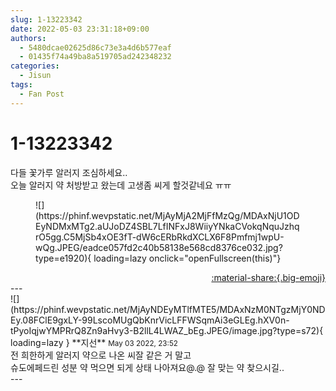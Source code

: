 ```yaml
---
slug: 1-13223342
date: 2022-05-03 23:31:18+09:00
authors:
  - 5480dcae02625d86c73e3a4d6b577eaf
  - 01435f74a49ba8a519705ad242348232
categories:
  - Jisun
tags:
  - Fan Post
---
```


# 1-13223342

<div class="post-container" markdown="1">
<div class="content-container md-sidebar__scrollwrap" markdown="1">

다들 꽃가루 알러지 조심하세요..<br>오늘 알러지 약 처방받고 왔는데 고생좀 씨게 할것같네요 ㅠㅠ
<figure markdown="1">
![](https://phinf.wevpstatic.net/MjAyMjA2MjFfMzQg/MDAxNjU1ODEyNDMxMTg2.aUJoDZ4SBL7LfINFxJ8WiiyYNkaCVokqNquJzhqrO5gg.C5MjSb4xOE3fT-dW6cERbRkdXCLX6F8Pmfmj1wpU-wQg.JPEG/eadce057fd2c40b58138e568cd8376ce032.jpg?type=e1920){ loading=lazy onclick="openFullscreen(this)"}
</figure>


</div>
</div>

<div style="text-align: right;" markdown="1">
<a href="https://weverse.io/fromis9/fanpost/1-13223342" style="text-align: right;">:material-share:{.big-emoji}</a>
</div>
---

<div class="comments-container md-sidebar__scrollwrap" markdown="1">
<div class="comment" markdown="1">
<div class='id-container' markdown="1">
![](https://phinf.wevpstatic.net/MjAyNDEyMTlfMTE5/MDAxNzM0NTgzMjY0NDEy.08FClE9gxLY-99LscoMUgQbKnrVicLFFWSqmAi3eGLEg.hXV0n-tPyoIqjwYMPRrQ8Zn9aHvy3-B2llL4LWAZ_bEg.JPEG/image.jpg?type=s72){ loading=lazy }
**<span class="artist">지선</span>** <small>May 03 2022, 23:52</small><br>
</div>
<div class='comment-body' markdown="1">
 전 희한하게 알러지 약으로 나온 씨잘 같은 거 말고<br>슈도에페드린 성분 약 먹으면 되게 상태 나아져요@.@ 잘 맞는 약 찾으시길..
</div>
</div>
</div>
---
